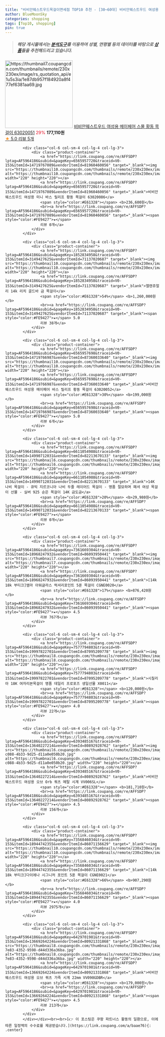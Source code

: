 ```yaml
---
title: "비비안웨스트우드목걸이면세점 TOP10 추천 - [30~60대] 비비안웨스트우드 여성용 메이페어 스몰 황동 목걸이 63020051"
author: BlueMoonSky
categories: shopping
tags: [Top10, shopping]
pin: true
---
```


> ##### 해당 게시물에서는 [**분석도구**](https://itemscout.io/)를 이용하여 **성별**, **연령별** 등의 데이터를 바탕으로 [**상품**](https://link.coupang.com/a/baae76)들을 추천해드리고 있습니다.
<div class="container"><div class="row">
            <div class="col-6 col-sm-4 col-lg-4 col-lg-3">
                <div class="product-container">
                    <a href="https://link.coupang.com/re/AFFSDP?lptag=AF5964186&subid=&pageKey=6565957705&traceid=V0-153&itemId=14719767026&vendorItemId=81960460025" target="_blank"><img src="https://thumbnail7.coupangcdn.com/thumbnails/remote/230x230ex/image/rs_quotation_api/e1u5s3ia/1e87db957f184920a8f477ef6381aa69.jpg" alt="https://thumbnail7.coupangcdn.com/thumbnails/remote/230x230ex/image/rs_quotation_api/e1u5s3ia/1e87db957f184920a8f477ef6381aa69.jpg" width="220" height="220"></a>
                    <a href="https://link.coupang.com/re/AFFSDP?lptag=AF5964186&subid=&pageKey=6565957705&traceid=V0-153&itemId=14719767026&vendorItemId=81960460025" target="_blank">비비안웨스트우드 여성용 메이페어 스몰 황동 목걸이 63020051</a>
                    <span style="color:#E61328">29%</span> <b>177,110원</b>
                    <br><a href="https://link.coupang.com/re/AFFSDP?lptag=AF5964186&subid=&pageKey=6565957705&traceid=V0-153&itemId=14719767026&vendorItemId=81960460025" target="_blank"><span style="color:#FE9427">★</span> 5.0
                    리뷰 5개</a>
                </div>
            </div>
            
            <div class="col-6 col-sm-4 col-lg-4 col-lg-3">
                <div class="product-container">
                    <a href="https://link.coupang.com/re/AFFSDP?lptag=AF5964186&subid=&pageKey=6565957720&traceid=V0-153&itemId=14719767089&vendorItemId=81960460056" target="_blank"><img src="https://thumbnail10.coupangcdn.com/thumbnails/remote/230x230ex/image/rs_quotation_api/ucjfexxm/0849eb42fca1477b8d43313e6a5c0e62.jpg" alt="https://thumbnail10.coupangcdn.com/thumbnails/remote/230x230ex/image/rs_quotation_api/ucjfexxm/0849eb42fca1477b8d43313e6a5c0e62.jpg" width="220" height="220"></a>
                    <a href="https://link.coupang.com/re/AFFSDP?lptag=AF5964186&subid=&pageKey=6565957720&traceid=V0-153&itemId=14719767089&vendorItemId=81960460056" target="_blank">비비안웨스트우드 여성용 미니 바스 릴리프 황동 목걸이 63020086</a>
                    <span style="color:#E61328"></span> <b>236,600원</b>
                    <br><a href="https://link.coupang.com/re/AFFSDP?lptag=AF5964186&subid=&pageKey=6565957720&traceid=V0-153&itemId=14719767089&vendorItemId=81960460056" target="_blank"><span style="color:#FE9427">★</span> 
                    리뷰 0개</a>
                </div>
            </div>
            
            <div class="col-6 col-sm-4 col-lg-4 col-lg-3">
                <div class="product-container">
                    <a href="https://link.coupang.com/re/AFFSDP?lptag=AF5964186&subid=&pageKey=1852834958&traceid=V0-153&itemId=3149427625&vendorItemId=71137020687" target="_blank"><img src="https://thumbnail10.coupangcdn.com/thumbnails/remote/230x230ex/image/vendor_inventory/b92c/cf4180fe24224d01e78c4e190a4397d1f3a47f1582dd31e13c3892dfe7a5.jpg" alt="https://thumbnail10.coupangcdn.com/thumbnails/remote/230x230ex/image/vendor_inventory/b92c/cf4180fe24224d01e78c4e190a4397d1f3a47f1582dd31e13c3892dfe7a5.jpg" width="220" height="220"></a>
                    <a href="https://link.coupang.com/re/AFFSDP?lptag=AF5964186&subid=&pageKey=1852834958&traceid=V0-153&itemId=3149427625&vendorItemId=71137020687" target="_blank">엘렌쥬얼리 14k 리치 골드바 금 목걸이</a>
                    <span style="color:#E61328">54%</span> <b>1,260,000원</b>
                    <br><a href="https://link.coupang.com/re/AFFSDP?lptag=AF5964186&subid=&pageKey=1852834958&traceid=V0-153&itemId=3149427625&vendorItemId=71137020687" target="_blank"><span style="color:#FE9427">★</span> 5.0
                    리뷰 38개</a>
                </div>
            </div>
            
            <div class="col-6 col-sm-4 col-lg-4 col-lg-3">
                <div class="product-container">
                    <a href="https://link.coupang.com/re/AFFSDP?lptag=AF5964186&subid=&pageKey=6565957698&traceid=V0-153&itemId=14719766987&vendorItemId=87360033640" target="_blank"><img src="https://thumbnail10.coupangcdn.com/thumbnails/remote/230x230ex/image/vendor_inventory/71a7/cb0a7c458bc8557def9b319cf6da342b6237b367262502848a3426af83bb.jpg" alt="https://thumbnail10.coupangcdn.com/thumbnails/remote/230x230ex/image/vendor_inventory/71a7/cb0a7c458bc8557def9b319cf6da342b6237b367262502848a3426af83bb.jpg" width="220" height="220"></a>
                    <a href="https://link.coupang.com/re/AFFSDP?lptag=AF5964186&subid=&pageKey=6565957698&traceid=V0-153&itemId=14719766987&vendorItemId=87360033640" target="_blank">비비안웨스트우드 여성용 메이페어 바스 릴리프 황동 목걸이 63020052</a>
                    <span style="color:#E61328">30%</span> <b>199,000원</b>
                    <br><a href="https://link.coupang.com/re/AFFSDP?lptag=AF5964186&subid=&pageKey=6565957698&traceid=V0-153&itemId=14719766987&vendorItemId=87360033640" target="_blank"><span style="color:#FE9427">★</span> 5.0
                    리뷰 6개</a>
                </div>
            </div>
            
            <div class="col-6 col-sm-4 col-lg-4 col-lg-3">
                <div class="product-container">
                    <a href="https://link.coupang.com/re/AFFSDP?lptag=AF5964186&subid=&pageKey=6611054988&traceid=V0-153&itemId=14990712031&vendorItemId=82213670133" target="_blank"><img src="https://thumbnail6.coupangcdn.com/thumbnails/remote/230x230ex/image/vendor_inventory/9e08/9610a4be184b631084561505e6a64c5bb988d1d13c38bb7bea3034e3ad90.jpg" alt="https://thumbnail6.coupangcdn.com/thumbnails/remote/230x230ex/image/vendor_inventory/9e08/9610a4be184b631084561505e6a64c5bb988d1d13c38bb7bea3034e3ad90.jpg" width="220" height="220"></a>
                    <a href="https://link.coupang.com/re/AFFSDP?lptag=AF5964186&subid=&pageKey=6611054988&traceid=V0-153&itemId=14990712031&vendorItemId=82213670133" target="_blank">14K 나비 목걸이 - 큐빅 지르코니아 나비 두줄 레이어드 목걸이 - 명품 절묘하며 패셔 여성 목걸이 선물 - 실버 925 순은 목걸이 14K 금도금</a>
                    <span style="color:#E61328">20%</span> <b>29,980원</b>
                    <br><a href="https://link.coupang.com/re/AFFSDP?lptag=AF5964186&subid=&pageKey=6611054988&traceid=V0-153&itemId=14990712031&vendorItemId=82213670133" target="_blank"><span style="color:#FE9427">★</span> 
                    리뷰 0개</a>
                </div>
            </div>
            
            <div class="col-6 col-sm-4 col-lg-4 col-lg-3">
                <div class="product-container">
                    <a href="https://link.coupang.com/re/AFFSDP?lptag=AF5964186&subid=&pageKey=7361669304&traceid=V0-153&itemId=18968247932&vendorItemId=86093950441" target="_blank"><img src="https://thumbnail7.coupangcdn.com/thumbnails/remote/230x230ex/image/vendor_inventory/fdd0/e89d9e808630b13065df5578ee50e30be50a9900cb9bc24da325f4b2518e.jpg" alt="https://thumbnail7.coupangcdn.com/thumbnails/remote/230x230ex/image/vendor_inventory/fdd0/e89d9e808630b13065df5578ee50e30be50a9900cb9bc24da325f4b2518e.jpg" width="220" height="220"></a>
                    <a href="https://link.coupang.com/re/AFFSDP?lptag=AF5964186&subid=&pageKey=7361669304&traceid=V0-153&itemId=18968247932&vendorItemId=86093950441" target="_blank">[14k 18k 부티크]엠마 아워글라스 럭셔리포인트 5푼 목걸이 CGNE0020</a>
                    <span style="color:#E61328">17%</span> <b>876,420원</b>
                    <br><a href="https://link.coupang.com/re/AFFSDP?lptag=AF5964186&subid=&pageKey=7361669304&traceid=V0-153&itemId=18968247932&vendorItemId=86093950441" target="_blank"><span style="color:#FE9427">★</span> 4.5
                    리뷰 767개</a>
                </div>
            </div>
            
            <div class="col-6 col-sm-4 col-lg-4 col-lg-3">
                <div class="product-container">
                    <a href="https://link.coupang.com/re/AFFSDP?lptag=AF5964186&subid=&pageKey=7577794803&traceid=V0-153&itemId=19997822701&vendorItemId=87095209778" target="_blank"><img src="https://thumbnail8.coupangcdn.com/thumbnails/remote/230x230ex/image/vendor_inventory/26b0/93e80df46bbbef98891b7c9ab6730da51592790c1730966afdeb631ec4ed.png" alt="https://thumbnail8.coupangcdn.com/thumbnails/remote/230x230ex/image/vendor_inventory/26b0/93e80df46bbbef98891b7c9ab6730da51592790c1730966afdeb631ec4ed.png" width="220" height="220"></a>
                    <a href="https://link.coupang.com/re/AFFSDP?lptag=AF5964186&subid=&pageKey=7577794803&traceid=V0-153&itemId=19997822701&vendorItemId=87095209778" target="_blank">시칠리아 18K 여자리본목걸이 명품 데일리 프로포즈 생일선물 X0011</a>
                    <span style="color:#E61328"></span> <b>120,000원</b>
                    <br><a href="https://link.coupang.com/re/AFFSDP?lptag=AF5964186&subid=&pageKey=7577794803&traceid=V0-153&itemId=19997822701&vendorItemId=87095209778" target="_blank"><span style="color:#FE9427">★</span> 4.0
                    리뷰 22개</a>
                </div>
            </div>
            
            <div class="col-6 col-sm-4 col-lg-4 col-lg-3">
                <div class="product-container">
                    <a href="https://link.coupang.com/re/AFFSDP?lptag=AF5964186&subid=&pageKey=6393485167&traceid=V0-153&itemId=13640227214&vendorItemId=80892928762" target="_blank"><img src="https://thumbnail6.coupangcdn.com/thumbnails/remote/230x230ex/image/retail/images/2022/03/14/11/9/68f6f7ee-c088-4b33-9d25-d11a0e050b20.jpg" alt="https://thumbnail6.coupangcdn.com/thumbnails/remote/230x230ex/image/retail/images/2022/03/14/11/9/68f6f7ee-c088-4b33-9d25-d11a0e050b20.jpg" width="220" height="220"></a>
                    <a href="https://link.coupang.com/re/AFFSDP?lptag=AF5964186&subid=&pageKey=6393485167&traceid=V0-153&itemId=13640227214&vendorItemId=80892928762" target="_blank">비비안웨스트우드 여성용 오브 Orb 쿼츠 메탈 시계 VV006SL</a>
                    <span style="color:#E61328"></span> <b>181,710원</b>
                    <br><a href="https://link.coupang.com/re/AFFSDP?lptag=AF5964186&subid=&pageKey=6393485167&traceid=V0-153&itemId=13640227214&vendorItemId=80892928762" target="_blank"><span style="color:#FE9427">★</span> 4.5
                    리뷰 156개</a>
                </div>
            </div>
            
            <div class="col-6 col-sm-4 col-lg-4 col-lg-3">
                <div class="product-container">
                    <a href="https://link.coupang.com/re/AFFSDP?lptag=AF5964186&subid=&pageKey=7356846034&traceid=V0-153&itemId=18944742355&vendorItemId=86071156629" target="_blank"><img src="https://thumbnail10.coupangcdn.com/thumbnails/remote/230x230ex/image/vendor_inventory/c2d6/9cb6e43c9b9047338221ec0cf0835ece4c46909ef4d2e375ebd711d5f712.jpg" alt="https://thumbnail10.coupangcdn.com/thumbnails/remote/230x230ex/image/vendor_inventory/c2d6/9cb6e43c9b9047338221ec0cf0835ece4c46909ef4d2e375ebd711d5f712.jpg" width="220" height="220"></a>
                    <a href="https://link.coupang.com/re/AFFSDP?lptag=AF5964186&subid=&pageKey=7356846034&traceid=V0-153&itemId=18944742355&vendorItemId=86071156629" target="_blank">[14k 18k 부티크]다이에나 시그니처 포인트 5푼 목걸이 CGNE0021</a>
                    <span style="color:#E61328">66%</span> <b>907,290원</b>
                    <br><a href="https://link.coupang.com/re/AFFSDP?lptag=AF5964186&subid=&pageKey=7356846034&traceid=V0-153&itemId=18944742355&vendorItemId=86071156629" target="_blank"><span style="color:#FE9427">★</span> 4.0
                    리뷰 2975개</a>
                </div>
            </div>
            
            <div class="col-6 col-sm-4 col-lg-4 col-lg-3">
                <div class="product-container">
                    <a href="https://link.coupang.com/re/AFFSDP?lptag=AF5964186&subid=&pageKey=6429701981&traceid=V0-153&itemId=13669264224&vendorItemId=80921331868" target="_blank"><img src="https://thumbnail8.coupangcdn.com/thumbnails/remote/230x230ex/image/retail/images/2022/03/16/10/0/e080bb99-7e83-4352-9598-d44d336a36ba.jpg" alt="https://thumbnail8.coupangcdn.com/thumbnails/remote/230x230ex/image/retail/images/2022/03/16/10/0/e080bb99-7e83-4352-9598-d44d336a36ba.jpg" width="220" height="220"></a>
                    <a href="https://link.coupang.com/re/AFFSDP?lptag=AF5964186&subid=&pageKey=6429701981&traceid=V0-153&itemId=13669264224&vendorItemId=80921331868" target="_blank">비비안웨스트우드 여성용 오브 쿼츠 가죽 시계 22mm VV090GDBR</a>
                    <span style="color:#E61328"></span> <b>179,000원</b>
                    <br><a href="https://link.coupang.com/re/AFFSDP?lptag=AF5964186&subid=&pageKey=6429701981&traceid=V0-153&itemId=13669264224&vendorItemId=80921331868" target="_blank"><span style="color:#FE9427">★</span> 4.5
                    리뷰 213개</a>
                </div>
            </div>
            </div></div><br><br>[👉 이 포스팅은 쿠팡 파트너스 활동의 일환으로, 이에 따른 일정액의 수수료를 제공받습니다.](https://link.coupang.com/a/baae76){: .center}